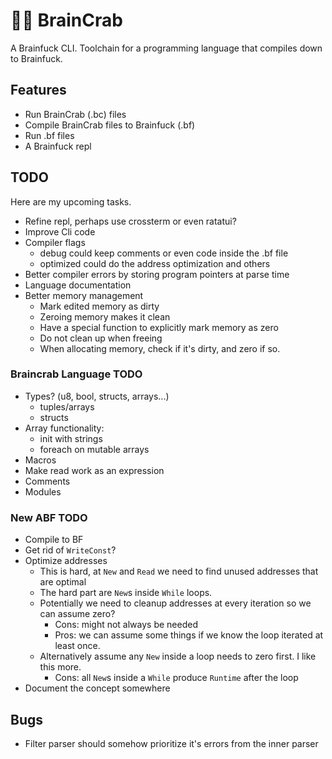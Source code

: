 # 🧠🦀 BrainCrab
A Brainfuck CLI. Toolchain for a programming language that compiles down to Brainfuck.

## Features
- Run BrainCrab (.bc) files
- Compile BrainCrab files to Brainfuck (.bf)
- Run .bf files
- A Brainfuck repl

## TODO
Here are my upcoming tasks.
- Refine repl, perhaps use crossterm or even ratatui?
- Improve Cli code
- Compiler flags
  - debug could keep comments or even code inside the .bf file
  - optimized could do the address optimization and others
- Better compiler errors by storing program pointers at parse time
- Language documentation
- Better memory management
  - Mark edited memory as dirty
  - Zeroing memory makes it clean
  - Have a special function to explicitly mark memory as zero
  - Do not clean up when freeing
  - When allocating memory, check if it's dirty, and zero if so.

### Braincrab Language TODO
- Types? (u8, bool, structs, arrays...)
  - tuples/arrays
  - structs
- Array functionality:
  - init with strings
  - foreach on mutable arrays
- Macros
- Make read work as an expression
- Comments
- Modules

### New ABF TODO
- Compile to BF
- Get rid of `WriteConst`?
- Optimize addresses
  - This is hard, at `New` and `Read` we need to find unused addresses that are optimal
  - The hard part are `New`s inside `While` loops.
  - Potentially we need to cleanup addresses at every iteration so we can assume zero?
    - Cons: might not always be needed
    - Pros: we can assume some things if we know the loop iterated at least once.
  - Alternatively assume any `New` inside a loop needs to zero first. I like this more.
    - Cons: all `New`s inside a `While` produce `Runtime` after the loop
- Document the concept somewhere

## Bugs
- Filter parser should somehow prioritize it's errors from the inner parser